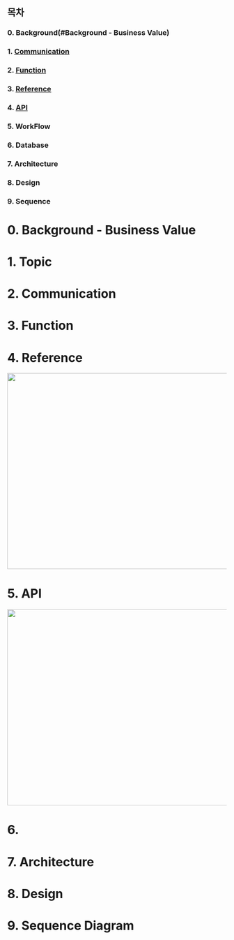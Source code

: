 ## 목차 

### 0. Background(#Background - Business Value)
### 1. [Communication](#Communication)
### 2. [Function](#Function)
### 3. [Reference](#Reference)
### 4. [API](#API)
### 5. WorkFlow
### 6. Database
### 7. Architecture
### 8. Design
### 9. Sequence

# 0. Background - Business Value

# 1. Topic

# 2. Communication

# 3. Function

# 4. Reference

<img src="https://github.com/jingom368/Team_Project_Spring/assets/67932739/d8d856bf-dd0b-4bbd-bad4-72fcf6aa8ed0" width="800" height="450">

# 5. API

<img src="https://github.com/jingom368/Team_Project_Spring/assets/67932739/ac6496b7-6364-46ef-8376-640b0ce4599a" width="800" height="450">

# 6. 

# 7. Architecture

# 8. Design

# 9. Sequence Diagram
